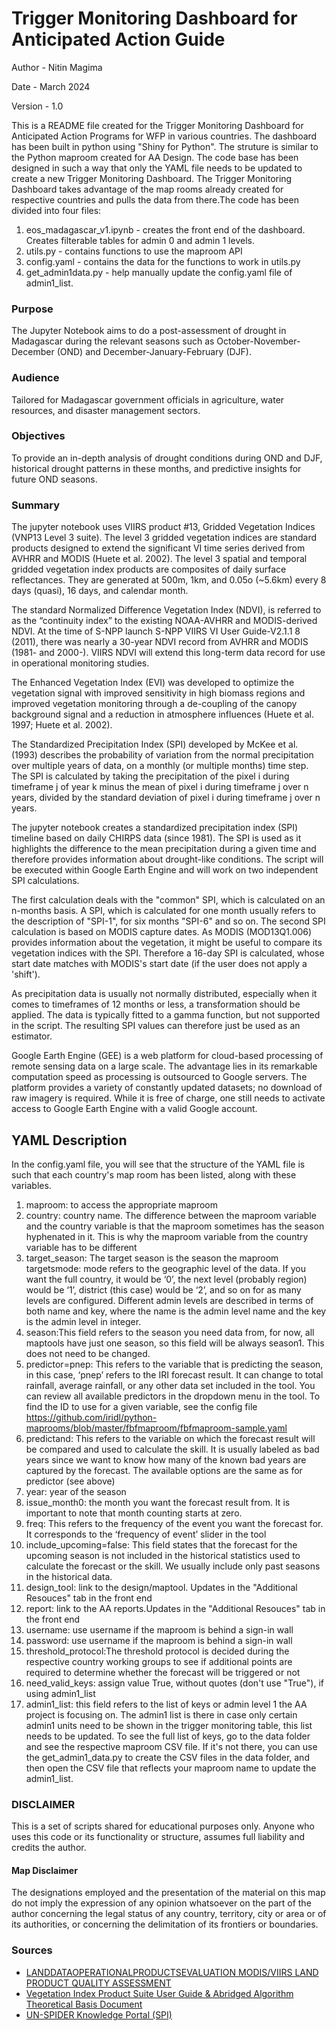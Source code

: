 # Trigger Monitoring Dashboard for Anticipated Action  Guide

Author - Nitin Magima

Date - March 2024

Version - 1.0

This is a README file created for the Trigger Monitoring Dashboard for Anticipated Action Programs for WFP in various 
countries. The dashboard has been built in python using "Shiny for Python". The struture is similar to the Python 
maproom created for AA Design. The code base has been designed in such a way that only the YAML file needs to be 
updated to create a new Trigger Monitoring Dashboard. The Trigger Monitoring Dashboard takes advantage of the map rooms 
already created for respective countries and pulls  the data from there.The code has been divided  into four files: 

1. eos_madagascar_v1.ipynb - creates the front end of the dashboard. Creates filterable tables for admin 0 and admin 1 levels.  
2. utils.py - contains functions to use the maproom API
3. config.yaml - contains the data for the functions to work in utils.py 
4. get_admin1data.py - help manually update the config.yaml file of admin1_list. 


### Purpose
The Jupyter Notebook aims to do a post-assessment of drought in Madagascar during the relevant seasons such as October-November-December (OND) and December-January-February (DJF).

### Audience
Tailored for Madagascar government officials in agriculture, water resources, and disaster management sectors.

### Objectives
To provide an in-depth analysis of drought conditions during OND and DJF, historical drought patterns in these months, and predictive insights for future OND seasons.

### Summary
The jupyter notebook uses VIIRS product #13, Gridded Vegetation Indices (VNP13 Level 3 suite). The level 3 gridded vegetation indices are standard products designed to extend the significant VI time series derived from AVHRR and MODIS (Huete et al. 2002). The level 3 spatial and temporal gridded vegetation index products are composites of daily surface reflectances. They are generated at 500m, 1km, and 0.05o (~5.6km) every 8 days (quasi), 16 days, and calendar month. 

The standard Normalized Difference Vegetation Index (NDVI), is referred to as the “continuity index” to the existing NOAA-AVHRR and MODIS-derived NDVI. At the time of S-NPP launch S-NPP VIIRS VI User Guide-V2.1.1 8  (2011), there was nearly a 30-year NDVI record from AVHRR and MODIS (1981- and 2000-). VIIRS NDVI will extend this long-term data record for use in operational monitoring studies.

The Enhanced Vegetation Index (EVI) was developed to optimize the vegetation signal with improved sensitivity in high biomass regions and improved vegetation monitoring through a de-coupling of the canopy background signal and a reduction in atmosphere influences (Huete et al. 1997; Huete et al. 2002). 

The Standardized Precipitation Index (SPI) developed by McKee et al. (1993) describes the probability of variation from the normal precipitation over multiple years of data, on a monthly (or multiple months) time step. The SPI is calculated by taking the precipitation of the pixel i during timeframe j of year k minus the mean of pixel i during timeframe j over n years, divided by the standard deviation of pixel i during timeframe j over n years.

The jupyter notebook creates a standardized precipitation index (SPI) timeline based on daily CHIRPS data (since 1981). The SPI is used as it highlights the difference to the mean precipitation during a given time and therefore provides information about drought-like conditions. The script will be executed within Google Earth Engine and will work on two independent SPI calculations. 

The first calculation deals with the "common" SPI, which is calculated on an n-months basis. A SPI, which is calculated for one month usually refers to the description of "SPI-1", for six months "SPI-6" and so on. The second SPI calculation is based on MODIS capture dates. As MODIS (MOD13Q1.006) provides information about the vegetation, it might be useful to compare its vegetation indices with the SPI. Therefore a 16-day SPI is calculated, whose start date matches with MODIS's start date (if the user does not apply a 'shift').

As precipitation data is usually not normally distributed, especially when it comes to timeframes of 12 months or less, a transformation should be applied. The data is typically fitted to a gamma function, but not supported in the script. The resulting SPI values can therefore just be used as an estimator.

Google Earth Engine (GEE) is a web platform for cloud-based processing of remote sensing data on a large scale. The advantage lies in its remarkable computation speed as processing is outsourced to Google servers. The platform provides a variety of constantly updated datasets; no download of raw imagery is required. While it is free of charge, one still needs to activate access to Google Earth Engine with a valid Google account.


## YAML Description

In the config.yaml file, you will see that the structure of the YAML file is such that each country's map room has 
been listed, along with these variables.

1. maproom: to access the appropriate maproom
2. country: country name. The difference between the maproom variable and the country variable is that the maproom 
sometimes has the season hyphenated in it. This is why the maproom variable from the country variable has to be different
3. target_season: The target season is the season the maproom targetsmode: mode refers to the geographic level of the 
data. If you want the full country, it would be ‘0’, the next level (probably region) would be ‘1’, district (this case) 
would be ‘2’, and so on for as many levels are configured. Different admin levels are described in terms of both 
name and key, where the name is the admin level name and the key is the admin level in integer.
4. season:This field refers to the season you need data from, for now, all maptools have just one season, 
so this field will be always season1. This does not need to be changed. 
5. predictor=pnep: This refers to the variable that is predicting the season, in this case, ‘pnep’ refers to the IRI 
forecast result. It can change to total rainfall, average rainfall, or any other data set included in the tool. 
You can review all available predictors in the dropdown menu in the tool. To find the ID to use for a given variable, 
see the config file https://github.com/iridl/python-maprooms/blob/master/fbfmaproom/fbfmaproom-sample.yaml
6. predictand: This refers to the variable on which the forecast result will be compared and used to calculate 
the skill. It is usually labeled as bad years since we want to know how many of the known bad years are captured by 
the forecast. The available options are the same as for predictor (see above)
7. year: year of the season
8. issue_month0: the month you want the forecast result from. It is important to note that month counting starts at zero.
9. freq: This refers to the frequency of the event you want the forecast for. It corresponds to the ‘frequency of event’
slider in the tool
10. include_upcoming=false: This field states that the forecast for the upcoming season is not included in the 
historical statistics used to calculate the forecast or the skill. We usually include only past seasons in the 
historical data. 
11. design_tool: link to the design/maptool. Updates in the "Additional Resouces" tab in the front end
12. report: link to the AA reports.Updates in the "Additional Resouces" tab in the front end
13. username: use username if the maproom is behind a sign-in wall
14. password: use username if the maproom is behind a sign-in wall
15. threshold_protocol:The threshold protocol is decided during the respective country working groups to see if 
additional points are required to determine whether the forecast will be triggered or not
16. need_valid_keys: assign value True, without quotes (don't use "True"), if using admin1_list
17. admin1_list: this field refers to the list of keys or admin level 1 the AA project is focusing on. The admin1 list 
is there in case only certain admin1 units need to be shown in the trigger monitoring table, this list needs to be 
updated. To see the full list of keys, go to the data folder and see the respective maproom CSV file. If it's not there, 
you can use the get_admin1_data.py to create the CSV files in the data folder, and then open the CSV file that reflects 
your maproom name to update the admin1_list.

### DISCLAIMER

This is a set of scripts  shared for educational purposes only.  Anyone who uses this code or its
functionality or structure, assumes full liability and credits the author.

#### Map Disclaimer

The designations employed and the presentation of the material on this map do not imply the expression 
of any opinion whatsoever on the part of the author concerning the legal status of any country, territory, city or area or of its authorities, or concerning the delimitation of its 
frontiers or boundaries.

### Sources
- [LANDDATAOPERATIONALPRODUCTSEVALUATION MODIS/VIIRS LAND PRODUCT QUALITY ASSESSMENT](https://landweb.modaps.eosdis.nasa.gov/browse?sensor=VIIRS&sat=SNPP)
- [Vegetation Index Product Suite User Guide & Abridged Algorithm Theoretical Basis Document](https://lpdaac.usgs.gov/documents/1372/VNP13_User_Guide_ATBD_V2.1.2.pdf)
- [UN-SPIDER Knowledge Portal (SPI)](https://www.un-spider.org/advisory-support/recommended-practices/recommended-practice-drought-monitoring-spi)